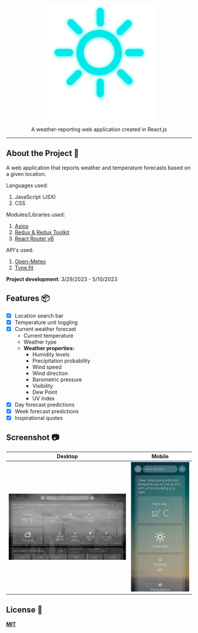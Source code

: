 <p align="center">
  <img src="public/images/readme/react_weather_readme_logo.png" width="309" height="312">
</p>

<p align="center">
  A weather-reporting web application created in React.js
</p>

------
## **About the Project** 🔎

A web application that reports weather and temperature forecasts based on a given location.

Languages used: 

1. JavaScript (JSX)
2. CSS

Modules/Libraries used:

1. [Axios](https://github.com/axios/axios)
2. [Redux & Redux Toolkit](https://github.com/reduxjs/redux)
3. [React Router v6](https://github.com/remix-run/react-router)

API's used:

1. [Open-Meteo](https://open-meteo.com/)
2. [Type.fit](https://type.fit/api/quotes)

**Project development**: 3/29/2023 - 5/10/2023

## **Features** 📦️
- [x] Location search bar
- [x] Temperature unit toggling
- [x] Current weather forecast
  * Current temperature
  * Weather type
  * **Weather properties:**
    * Humidity levels
    * Precipitation probability
    * Wind speed
    * Wind direction
    * Barometric pressure
    * Visibility
    * Dew Point
    * UV Index
- [x] Day forecast predictions
- [x] Week forecast predictions
- [x] Inspirational quotes

## **Screenshot** 📷
| Desktop | Mobile |
|:---:|:---:|
| ![readme_preview](readme_app_screenshot_desktop.png) | ![readme_preview](readme_app_screenshot_mobile.png)  |

## **License** 📜
[**MIT**](https://github.com/KennethOnuorah/React-Weather/blob/master/LICENSE)